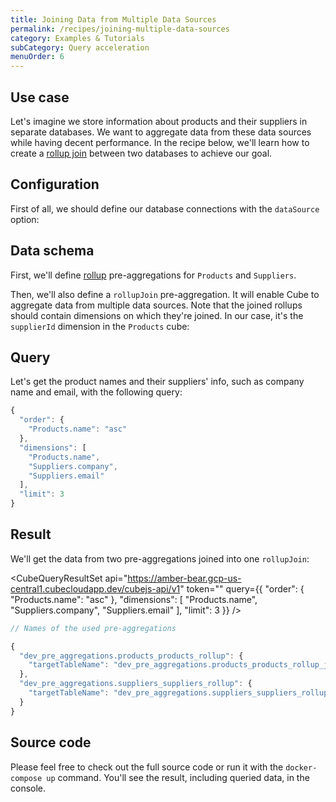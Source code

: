```yaml
---
title: Joining Data from Multiple Data Sources
permalink: /recipes/joining-multiple-data-sources
category: Examples & Tutorials
subCategory: Query acceleration
menuOrder: 6
---
```


## Use case

Let's imagine we store information about products and their suppliers in
separate databases. We want to aggregate data from these data sources while
having decent performance. In the recipe below, we'll learn how to create a
[rollup join](https://cube.dev/docs/schema/reference/pre-aggregations#parameters-type-rollupjoin)
between two databases to achieve our goal.

## Configuration

First of all, we should define our database connections with the `dataSource`
option:

<GitHubCodeBlock
  href="https://github.com/cube-js/cube.js/blob/master/examples/recipes/joining-multiple-datasources-data/cube.js"
  titleSuffixCount={2}
  part=""
  lang="js"
/>

## Data schema

First, we'll define
[rollup](https://cube.dev/docs/schema/reference/pre-aggregations#parameters-type-rollup)
pre-aggregations for `Products` and `Suppliers`.

<GitHubCodeBlock
  href="https://github.com/cube-js/cube.js/blob/master/examples/recipes/joining-multiple-datasources-data/schema/Products.js"
  titleSuffixCount={2}
  part="productsRollup"
  lang="js"
/>

<GitHubCodeBlock
  href="https://github.com/cube-js/cube.js/blob/master/examples/recipes/joining-multiple-datasources-data/schema/Suppliers.js"
  titleSuffixCount={2}
  part="suppliersRollup"
  lang="js"
/>

Then, we'll also define a `rollupJoin` pre-aggregation. It will enable Cube to
aggregate data from multiple data sources. Note that the joined rollups should
contain dimensions on which they're joined. In our case, it's the `supplierId`
dimension in the `Products` cube:

<GitHubCodeBlock
  href="https://github.com/cube-js/cube.js/blob/master/examples/recipes/joining-multiple-datasources-data/schema/Products.js"
  titleSuffixCount={2}
  part="combinedRollup"
  lang="js"
/>

## Query

Let's get the product names and their suppliers' info, such as company name and
email, with the following query:

```javascript
{
  "order": {
    "Products.name": "asc"
  },
  "dimensions": [
    "Products.name",
    "Suppliers.company",
    "Suppliers.email"
  ],
  "limit": 3
}
```

## Result

We'll get the data from two pre-aggregations joined into one `rollupJoin`:

<CubeQueryResultSet
api="https://amber-bear.gcp-us-central1.cubecloudapp.dev/cubejs-api/v1"
token=""
query={{
    "order": {
      "Products.name": "asc"
    },
    "dimensions": [
      "Products.name",
      "Suppliers.company",
      "Suppliers.email"
    ],
    "limit": 3
}} />

```javascript
// Names of the used pre-aggregations

{
  "dev_pre_aggregations.products_products_rollup": {
    "targetTableName": "dev_pre_aggregations.products_products_rollup_jdm0assd_jnwrwqag_1gk0duh"
  },
  "dev_pre_aggregations.suppliers_suppliers_rollup": {
    "targetTableName": "dev_pre_aggregations.suppliers_suppliers_rollup_j5cd0gsr_jf5ivbmx_1gk0b7s"
  }
}
```

## Source code

Please feel free to check out the full source code or run it with the
`docker-compose up` command. You'll see the result, including queried data, in
the console.

<GitHubFolderLink
  href="https://github.com/cube-js/cube.js/blob/master/examples/recipes/joining-multiple-datasources-data"
/>
